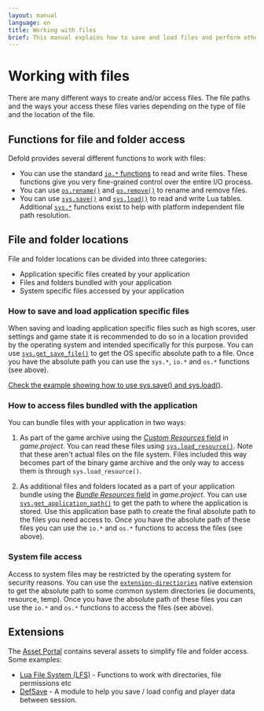 ```yaml
---
layout: manual
language: en
title: Working with files
brief: This manual explains how to save and load files and perform other kinds of file operations.
---
```


# Working with files
There are many different ways to create and/or access files. The file paths and the ways your access these files varies depending on the type of file and the location of the file.

## Functions for file and folder access
Defold provides several different functions to work with files:

* You can use the standard [`io.*` functions](https://defold.com/ref/stable/io/) to read and write files. These functions give you very fine-grained control over the entire I/O process.
* You can use [`os.rename()`](https://defold.com/ref/stable/os/#os.rename:oldname-newname) and [`os.remove()`](https://defold.com/ref/stable/os/#os.remove:filename) to rename and remove files.
* You can use [`sys.save()`](https://defold.com/ref/stable/sys/#sys.save:filename-table) and [`sys.load()`](https://defold.com/ref/stable/sys/#sys.load:filename) to read and write Lua tables. Additional [`sys.*`](https://defold.com/ref/stable/sys/) functions exist to help with platform independent file path resolution.

## File and folder locations
File and folder locations can be divided into three categories:

* Application specific files created by your application
* Files and folders bundled with your application
* System specific files accessed by your application

### How to save and load application specific files
When saving and loading application specific files such as high scores, user settings and game state it is recommended to do so in a location provided by the operating system and intended specifically for this purpose. You can use [`sys.get_save_file()`](https://defold.com/ref/stable/sys/#sys.get_save_file:application_id-file_name) to get the OS specific absolute path to a file. Once you have the absolute path you can use the `sys.*`, `io.*` and `os.*` functions (see above).

[Check the example showing how to use sys.save() and sys.load()](/examples/file/sys_save_load/).

### How to access files bundled with the application
You can bundle files with your application in two ways:

1. As part of the game archive using the [*Custom Resources* field](https://defold.com/manuals/project-settings/#project) in *game.project*. You can read these files using [`sys.load_resource()`](https://defold.com/ref/sys/#sys.load_resource). Note that these aren't actual files on the file system. Files included this way becomes part of the binary game archive and the only way to access them is through `sys.load_resource()`.

2. As additional files and folders located as a part of your application bundle using the [*Bundle Resources* field](https://defold.com/manuals/project-settings/#project) in *game.project*. You can use [`sys.get_application_path()`](https://defold.com/ref/stable/sys/#sys.get_application_path:) to get the path to where the application is stored. Use this application base path to create the final absolute path to the files you need access to. Once you have the absolute path of these files you can use the `io.*` and `os.*` functions to access the files (see above).

### System file access
Access to system files may be restricted by the operating system for security reasons. You can use the [`extension-directiories`](https://defold.com/assets/extensiondirectories/) native extension to get the absolute path to some common system directories (ie documents, resource, temp). Once you have the absolute path of these files you can use the `io.*` and `os.*` functions to access the files (see above).

## Extensions
The [Asset Portal](https://defold.com/assets/) contains several assets to simplify file and folder access. Some examples:

* [Lua File System (LFS)](https://defold.com/assets/luafilesystemlfs/) - Functions to work with directories, file permissions etc
* [DefSave](https://defold.com/assets/defsave/) - A module to help you save / load config and player data between session.
